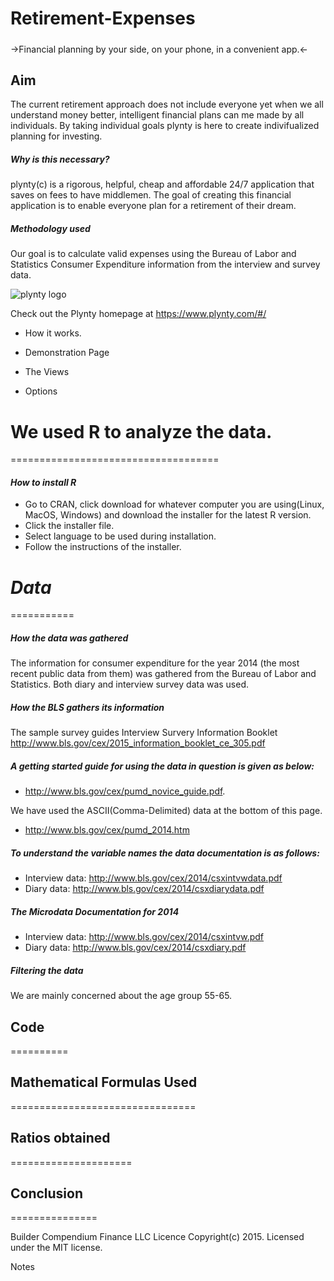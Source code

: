 # Retirement-Expenses

##### 
->Financial planning by your side, on your phone, in a convenient app.<-


## Aim
The current retirement approach does not include everyone yet when we all understand money better, intelligent financial plans can me made by all individuals. By taking individual goals plynty is here to create indivifualized planning for investing.

##### Why is this necessary?
plynty(c) is a rigorous, helpful, cheap and affordable 24/7 application that saves on fees to have middlemen. The goal of creating this financial application is to enable everyone plan for a retirement of their dream.

##### Methodology used
Our goal is to calculate valid expenses using the Bureau of Labor and Statistics Consumer Expenditure information from the interview and survey data.

![plynty logo](https://pbs.twimg.com/profile_images/730095911687184384/C34I9Sh-.jpg)


Check out the Plynty homepage at https://www.plynty.com/#/
* How it works.

* Demonstration Page

* The Views

* Options
 
# **We used R to analyze the data.**
====================================

#### *How to install R*

* Go to CRAN, click download for whatever computer you are using(Linux, MacOS, Windows) and download the installer for the latest R version.
* Click the installer file.
* Select language to be used during installation.
* Follow the instructions of the installer.

# *Data*
===========
##### *How the data was gathered*
The information for consumer expenditure for the year 2014 (the most recent public data from them) was gathered from the Bureau of Labor and Statistics. Both diary and interview survey data was used.

##### *How the BLS gathers its information*
The sample survey guides 
Interview Survery Information Booklet http://www.bls.gov/cex/2015_information_booklet_ce_305.pdf

##### *A getting started guide for using the data in question is given as below:*
* http://www.bls.gov/cex/pumd_novice_guide.pdf.

We have used the ASCII(Comma-Delimited) data at the bottom of this page.
* http://www.bls.gov/cex/pumd_2014.htm

##### *To understand the variable names the data documentation is as follows:*
* Interview data: http://www.bls.gov/cex/2014/csxintvwdata.pdf
* Diary data: http://www.bls.gov/cex/2014/csxdiarydata.pdf

##### *The Microdata Documentation for 2014*
* Interview data: http://www.bls.gov/cex/2014/csxintvw.pdf
* Diary data: http://www.bls.gov/cex/2014/csxdiary.pdf

##### *Filtering the data*
We are mainly concerned about the age group 55-65.

## **Code**
==========

## **Mathematical Formulas Used**
================================

## **Ratios obtained**
=====================

## **Conclusion**
===============






Builder
Compendium Finance LLC
Licence
Copyright(c) 2015. Licensed under the MIT license.

Notes

  
